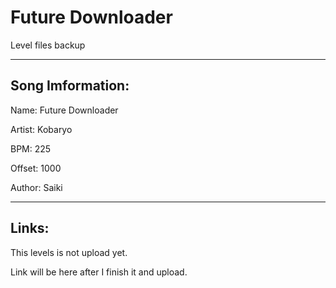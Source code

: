 # Future Downloader
Level files backup
***
## Song Imformation:
<p>Name: Future Downloader</p>
<p>Artist: Kobaryo</p>
<p>BPM: 225</p>
<p>Offset: 1000</p>
<p>Author: Saiki</p>

---

## Links:
<p> This levels is not upload yet.
<p> Link will be here after I finish it and upload.
